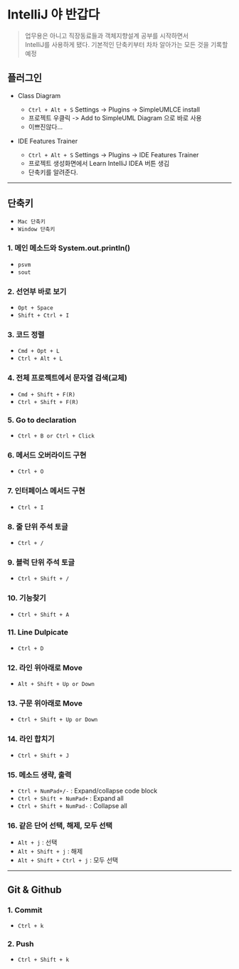 # IntelliJ 야 반갑다
> 업무용은 아니고 직장동료들과 객체지향설계 공부를 시작하면서   
> IntelliJ를 사용하게 됐다. 기본적인 단축키부터 차차 알아가는 모든 것을 기록할 예정  

## 플러그인
- Class Diagram
  - `Ctrl + Alt + S` Settings -> Plugins -> SimpleUMLCE install
  - 프로젝트 우클릭 -> Add to SimpleUML Diagram 으로 바로 사용
  - 이쁘진않다...

- IDE Features Trainer
  - `Ctrl + Alt + S` Settings -> Plugins -> IDE Features Trainer
  - 프로젝트 생성화면에서 Learn IntelliJ IDEA 버튼 생김
  - 단축키를 알려준다.

---

## 단축키
- `Mac 단축키`
- `Window 단축키`

### 1. 메인 메소드와 System.out.println()
- `psvm`
- `sout`

### 2. 선언부 바로 보기
- `Opt + Space`
- `Shift + Ctrl + I`

### 3. 코드 정렬
- `Cmd + Opt + L`
- `Ctrl + Alt + L`

### 4. 전체 프로젝트에서 문자열 검색(교체)
- `Cmd + Shift + F(R)`
- `Ctrl + Shift + F(R)`

### 5. Go to declaration
-  `Ctrl + B or Ctrl + Click`

### 6. 메서드 오버라이드 구현
- `Ctrl + O`

### 7. 인터페이스 메서드 구현
- `Ctrl + I`

### 8. 줄 단위 주석 토글
- `Ctrl + /`

### 9. 블럭 단위 주석 토글
- `Ctrl + Shift + /`

### 10. 기능찾기
- `Ctrl + Shift + A`

### 11. Line Dulpicate
- `Ctrl + D`

### 12. 라인 위아래로 Move
- `Alt + Shift + Up or Down`

### 13. 구문 위아래로 Move
- `Ctrl + Shift + Up or Down`

### 14. 라인 합치기
- `Ctrl + Shift + J`

### 15. 메소드 생략, 출력
- `Ctrl + NumPad+/-` : Expand/collapse code block
- `Ctrl + Shift + NumPad+` : Expand all
- `Ctrl + Shift + NumPad-` : Collapse all

### 16. 같은 단어 선택, 해제, 모두 선택
- `Alt + j` : 선택
- `Alt + Shift + j` : 해제
- `Alt + Shift + Ctrl + j` : 모두 선택

--- 

## Git & Github
### 1. Commit
- `Ctrl + k`

### 2. Push
- `Ctrl + Shift + k`
